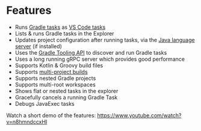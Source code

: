 # Features

- Runs [Gradle tasks](https://gradle.org/) as [VS Code tasks](https://code.visualstudio.com/docs/editor/tasks)
- Lists & runs Gradle tasks in the Explorer
- Updates project configuration after running tasks, via the [Java language server](https://github.com/redhat-developer/vscode-java) (if installed)
- Uses the [Gradle Tooling API](https://docs.gradle.org/current/userguide/third_party_integration.html#embedding) to discover and run Gradle tasks
- Uses a long running gRPC server which provides good performance
- Supports Kotlin & Groovy build files
- Supports [multi-project builds](https://docs.gradle.org/current/userguide/multi_project_builds.html)
- Supports nested Gradle projects
- Supports multi-root workspaces
- Shows flat or nested tasks in the explorer
- Gracefully cancels a running Gradle Task
- Debugs JavaExec tasks

Watch a short demo of the features: https://www.youtube.com/watch?v=n8hmndccxHI
